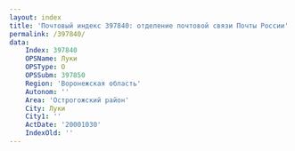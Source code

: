 ```yaml
---
layout: index
title: 'Почтовый индекс 397840: отделение почтовой связи Почты России'
permalink: /397840/
data:
    Index: 397840
    OPSName: Луки
    OPSType: О
    OPSSubm: 397850
    Region: 'Воронежская область'
    Autonom: ''
    Area: 'Острогожский район'
    City: Луки
    City1: ''
    ActDate: '20001030'
    IndexOld: ''
---
```

